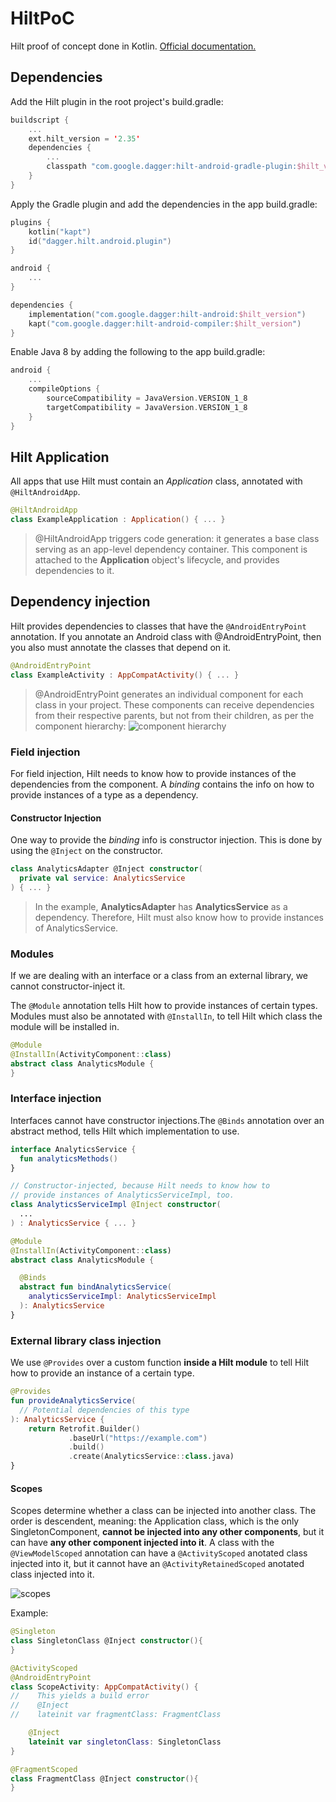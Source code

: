 # HiltPoC
Hilt proof of concept done in Kotlin.
[Official documentation.](https://developer.android.com/training/dependency-injection/hilt-android#kts)

## Dependencies
Add the Hilt plugin in the root project's build.gradle:
```kotlin
buildscript {
    ...
    ext.hilt_version = '2.35'
    dependencies {
        ...
        classpath "com.google.dagger:hilt-android-gradle-plugin:$hilt_version"
    }
}
```
Apply the Gradle plugin and add the dependencies in the app build.gradle:
```kotlin
plugins {
    kotlin("kapt")
    id("dagger.hilt.android.plugin")
}

android {
    ...
}

dependencies {
    implementation("com.google.dagger:hilt-android:$hilt_version")
    kapt("com.google.dagger:hilt-android-compiler:$hilt_version")
}
```
Enable Java 8 by adding the following to the app build.gradle:
```kotlin
android {
    ...
    compileOptions {
        sourceCompatibility = JavaVersion.VERSION_1_8
        targetCompatibility = JavaVersion.VERSION_1_8
    }
}
```

## Hilt Application
All apps that use Hilt must contain an _Application_ class, annotated with `@HiltAndroidApp`.
```kotlin
@HiltAndroidApp
class ExampleApplication : Application() { ... }
```
> @HiltAndroidApp triggers code generation: it generates a base class serving as an app-level dependency container. This component is attached to the __Application__ object's lifecycle, and provides dependencies to it.

## Dependency injection
Hilt provides dependencies to classes that have the `@AndroidEntryPoint` annotation. If you annotate an Android class with @AndroidEntryPoint, then you also must annotate the classes that depend on it.
```kotlin
@AndroidEntryPoint
class ExampleActivity : AppCompatActivity() { ... }
```
> @AndroidEntryPoint generates an individual component for each class in your project. These components can receive dependencies from their respective parents, but not from their children, as per the component hierarchy:
![component hierarchy](https://developer.android.com/images/training/dependency-injection/hilt-hierarchy.svg)


### Field injection
For field injection, Hilt needs to know how to provide instances of the dependencies from the component. A _binding_ contains the info on how to provide instances of a type as a dependency.

#### Constructor Injection
One way to provide the _binding_ info is constructor injection. This is done by using the `@Inject`  on the constructor.
```kotlin
class AnalyticsAdapter @Inject constructor(
  private val service: AnalyticsService
) { ... }
```
>In the example, __AnalyticsAdapter__ has __AnalyticsService__ as a dependency. Therefore, Hilt must also know how to provide instances of AnalyticsService.

### Modules
If we are dealing with an interface or a class from an external library, we cannot constructor-inject it.

The `@Module` annotation tells Hilt how to provide instances of certain types. Modules must also be annotated with `@InstallIn`, to tell Hilt which class the module will be installed in.
```kotlin
@Module
@InstallIn(ActivityComponent::class)
abstract class AnalyticsModule {
}
```
### Interface injection
Interfaces cannot have constructor injections.The `@Binds` annotation over an abstract method, tells Hilt which implementation to use.
```kotlin
interface AnalyticsService {
  fun analyticsMethods()
}

// Constructor-injected, because Hilt needs to know how to
// provide instances of AnalyticsServiceImpl, too.
class AnalyticsServiceImpl @Inject constructor(
  ...
) : AnalyticsService { ... }

@Module
@InstallIn(ActivityComponent::class)
abstract class AnalyticsModule {

  @Binds
  abstract fun bindAnalyticsService(
    analyticsServiceImpl: AnalyticsServiceImpl
  ): AnalyticsService
}
```

### External library class injection
We use `@Provides` over a custom function __inside a Hilt module__ to tell Hilt how to provide an instance of a certain type.
```kotlin 
@Provides
fun provideAnalyticsService(
  // Potential dependencies of this type
): AnalyticsService {
    return Retrofit.Builder()
             .baseUrl("https://example.com")
             .build()
             .create(AnalyticsService::class.java)
}
```

#### Scopes
Scopes determine whether a class can be injected into another class. The order is descendent, meaning: the Application class, which is the only SingletonComponent, __cannot be injected into any other components__, but it can have __any other component injected into it__.
A class with the `@ViewModelScoped` annotation can have a `@ActivityScoped` anotated class injected into it, but it cannot have an `@ActivityRetainedScoped` anotated class injected into it.

![scopes](https://i.imgur.com/I2v2qtQ.png)

Example:
```kotlin
@Singleton
class SingletonClass @Inject constructor(){
}

@ActivityScoped
@AndroidEntryPoint
class ScopeActivity: AppCompatActivity() {
//    This yields a build error    
//    @Inject
//    lateinit var fragmentClass: FragmentClass

    @Inject
    lateinit var singletonClass: SingletonClass
}

@FragmentScoped
class FragmentClass @Inject constructor(){
}
```
